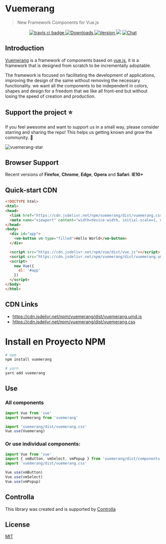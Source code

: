 # Vuemerang

> New Framework Components for Vue.js

  <p align="center">
  <a href="https://travis-ci.org/controlla/vuemerang">
    <img src="https://img.shields.io/travis/controlla/vuemerang.svg" alt="travis ci badge">
  </a>
  <a href="https://www.npmjs.com/package/vuemerang">
    <img src="https://img.shields.io/npm/dm/vuemerang.svg" alt="Downloads">
  </a>
  <a href="https://www.npmjs.com/package/vuemerang">
    <img src="https://img.shields.io/npm/v/vuemerang.svg" alt="Version">
  </a>
  <a href="https://www.npmjs.com/package/vuemerang"><img src="https://img.shields.io/npm/l/vuemerang.svg" /></a>
  <a href="https://discord.gg/9dsKtvB">
    <img src="https://discordapp.com/api/guilds/467198491920433153/widget.png" alt="Chat">
  </a>
</p>

## Introduction

[Vuemerang](https://controlla.github.io/vuemerang/) is a framework of components based on [vue.js](https://vuejs.org/), it is a framework that is designed from scratch to be incrementally adoptable.

The framework is focused on facilitating the development of applications, improving the design of the same without removing the necessary functionality. we want all the components to be independent in colors, shapes and design for a freedom that we like all front-end but without losing the speed of creation and production.

## Support the project ⭐

If you feel awesome and want to support us in a small way, please consider starring and sharing the repo! This helps us getting known and grow the community. 🙏

<img src="https://github.com/controlla/vuemerang/blob/master/public/github-vuemerang-star.gif" alt="vuemerang-star" />

## Browser Support
Recent versions of **Firefox**, **Chrome**, **Edge**, **Opera** and **Safari**. **IE10+**

## Quick-start CDN

```html
<!DOCTYPE html>
<html>
<head>
  <link href="https://cdn.jsdelivr.net/npm/vuemerang/dist/vuemerang.css" rel="stylesheet">
  <meta name="viewport" content="width=device-width, initial-scale=1, maximum-scale=1, user-scalable=no, minimal-ui">
</head>
<body>
  <div id="app">
    <vm-button vm-type="filled">Hello World</vm-button>
  </div>

  <script src="https://cdn.jsdelivr.net/npm/vue/dist/vue.js"></script>
  <script src="https://cdn.jsdelivr.net/npm/vuemerang/dist/vuemerang.umd.js"></script>
  <script>
    new Vue({
      el: '#app'
    })
  </script>
</body>
</html>
```

## CDN Links

- https://cdn.jsdelivr.net/npm/vuemerang/dist/vuemerang.umd.js
- https://cdn.jsdelivr.net/npm/vuemerang/dist/vuemerang.css

# Install en Proyecto NPM
``` bash
# npm
npm install vuemerang
```

``` bash
# yarn
yarn add vuemerang
```

## Use

### All components

```javascript
import Vue from 'vue'
import Vuemerang from 'vuemerang'

import 'vuemerang/dist/vuemerang.css'
Vue.use(Vuemerang)
```

### Or use individual components:

```javascript
import Vue from 'vue'
import { vmButton, vmSelect, vmPopup } from 'vuemerang/dist/components'
import 'vuemerang/dist/vuemerang.css'

Vue.use(vmButton)
Vue.use(vmSelect)
Vue.use(vmPopup)
```

## Controlla

This library was created and is supported by [Controlla](http://www.controlla.com.mx/)

## License

[MIT](https://github.com/controlla/vuemerang/blob/master/LICENSE)

